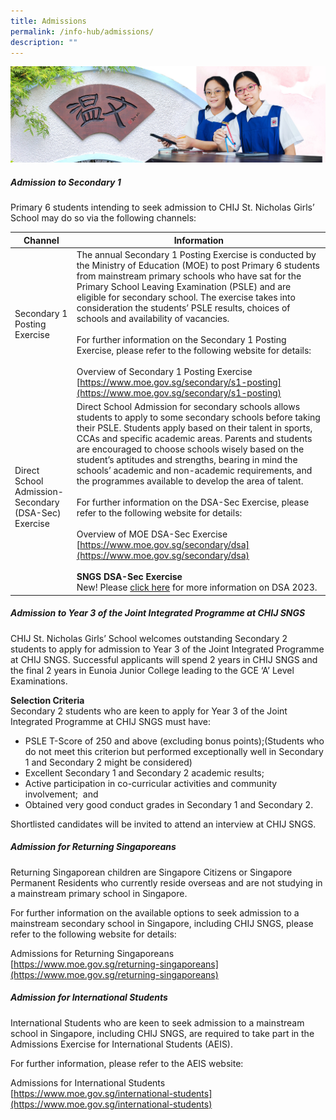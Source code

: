 ```yaml
---
title: Admissions
permalink: /info-hub/admissions/
description: ""
---
```

![](/images/01%20Banner%20Photos/06%20subpage%20infohub.jpg)

##### **Admission to Secondary 1**&nbsp;

Primary 6 students intending to seek admission to CHIJ St. Nicholas Girls’ School may do so via the following channels:&nbsp;

| Channel | Information |
| -------- | -------- |
| Secondary 1<br>Posting Exercise | The annual Secondary 1 Posting Exercise is conducted by the Ministry of Education (MOE) to post Primary 6 students from mainstream primary schools who have sat for the Primary School Leaving Examination (PSLE) and are eligible for secondary school. The exercise takes into consideration the students’ PSLE results, choices of schools and availability of vacancies.<br><br>For further information on the Secondary 1 Posting Exercise, please refer to the following website for details: <br><br>Overview of Secondary 1 Posting Exercise<br>[https://www.moe.gov.sg/secondary/s1-posting](https://www.moe.gov.sg/secondary/s1-posting) |
| Direct School Admission-Secondary<br>(DSA-Sec) Exercise | Direct School Admission for secondary schools allows students to apply to some secondary schools before taking their PSLE. Students apply based on their talent in sports, CCAs and specific academic areas. Parents and students are encouraged to choose schools wisely based on the student’s aptitudes and strengths, bearing in mind the schools’ academic and non-academic requirements, and the programmes available to develop the area of talent.<br><br>For further information on the DSA-Sec Exercise, please refer to the following website for details:<br><br>Overview of MOE DSA-Sec Exercise<br>[https://www.moe.gov.sg/secondary/dsa](https://www.moe.gov.sg/secondary/dsa)<br><br>**SNGS DSA-Sec Exercise**<br>New! Please [click here]( https://chijstnicholasgirls.moe.edu.sg/news-and-spotlight/spotlight/sngsdsa2023/) for more information on DSA 2023. |

##### **Admission to Year 3 of the Joint Integrated Programme at CHIJ SNGS**&nbsp;

CHIJ St. Nicholas Girls’ School welcomes outstanding Secondary 2 students to apply for admission to Year 3 of the Joint Integrated Programme at CHIJ SNGS. Successful applicants will spend 2 years in CHIJ SNGS and the final 2 years in Eunoia Junior College leading to the GCE ‘A’ Level Examinations.&nbsp;

**Selection Criteria**<br>
Secondary 2 students who are keen to apply for Year 3 of the Joint Integrated Programme at CHIJ SNGS must have:

*   PSLE T-Score of 250 and above (excluding bonus points);(Students who do not meet this criterion but performed exceptionally well in Secondary 1 and Secondary 2 might be considered)
*   Excellent Secondary 1 and Secondary 2 academic results;
*   Active participation in co-curricular activities and community involvement; &nbsp;and
*   Obtained very good conduct grades in Secondary 1 and Secondary 2.

Shortlisted candidates will be invited to attend an interview at CHIJ SNGS.&nbsp;  
  
##### **Admission for Returning Singaporeans**&nbsp; 

Returning Singaporean children are Singapore Citizens or Singapore Permanent Residents who currently reside overseas and are not studying in a mainstream primary school in Singapore.&nbsp;

For further information on the available options to seek admission to a mainstream secondary school in Singapore, including CHIJ SNGS, please refer to the following website for details:&nbsp;

Admissions for Returning Singaporeans&nbsp;  
[https://www.moe.gov.sg/returning-singaporeans](https://www.moe.gov.sg/returning-singaporeans)  
  
##### **Admission for International Students**&nbsp; 
International Students who are keen to seek admission to a mainstream school in Singapore, including CHIJ SNGS, are required to take part in the Admissions Exercise for International Students (AEIS).&nbsp;

For further information, please refer to the AEIS website:&nbsp;
 
Admissions for International Students&nbsp;  
[https://www.moe.gov.sg/international-students](https://www.moe.gov.sg/international-students)